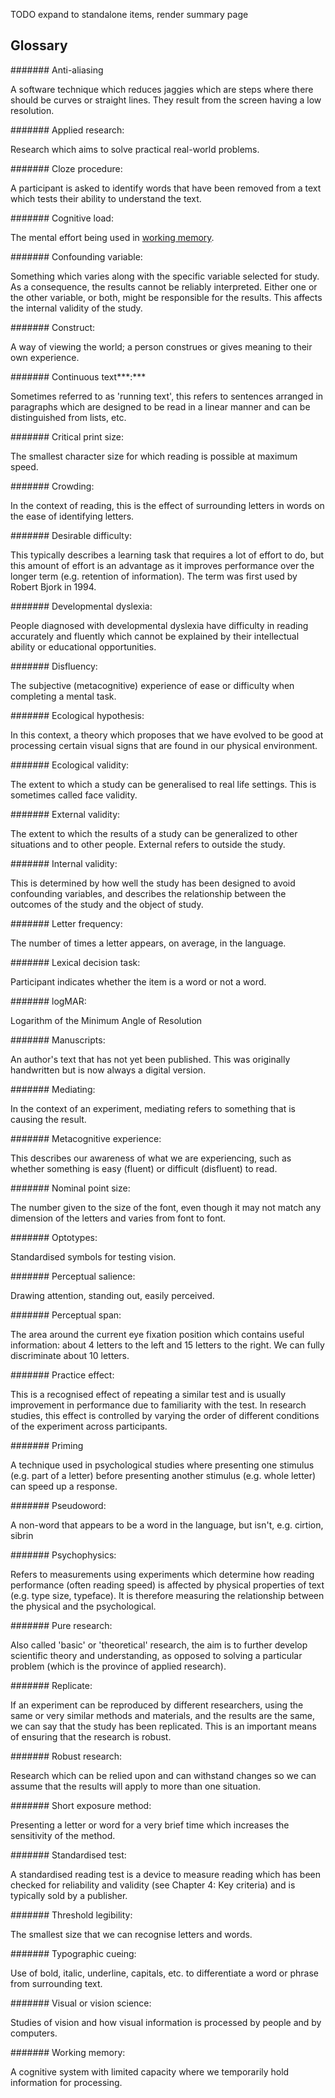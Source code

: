 TODO expand to standalone items, render summary page

## Glossary

####### Anti-aliasing

A software technique which reduces jaggies which are steps where there
should be curves or straight lines. They result from the screen having a
low resolution.

####### Applied research: 

Research which aims to solve practical real-world problems.

####### Cloze procedure:

A participant is asked to identify words that have been removed from a
text which tests their ability to understand the text.

####### Cognitive load:

The mental effort being used in [working memory](#working-memory). 

####### Confounding variable:

Something which varies along with the specific variable selected for
study. As a consequence, the results cannot be reliably interpreted.
Either one or the other variable, or both, might be responsible for the
results. This affects the internal validity of the study.

####### Construct:

A way of viewing the world; a person construes or gives meaning to their
own experience.

####### Continuous text***:*** 

Sometimes referred to as 'running text', this refers to sentences
arranged in paragraphs which are designed to be read in a linear manner
and can be distinguished from lists, etc.

####### Critical print size: 

The smallest character size for which reading is possible at maximum
speed.

####### Crowding:

In the context of reading, this is the effect of surrounding letters in
words on the ease of identifying letters.

####### Desirable difficulty:

This typically describes a learning task that requires a lot of effort
to do, but this amount of effort is an advantage as it improves
performance over the longer term (e.g. retention of information). The
term was first used by Robert Bjork in 1994.

####### Developmental dyslexia: 

People diagnosed with developmental dyslexia have difficulty in reading
accurately and fluently which cannot be explained by their intellectual
ability or educational opportunities.

####### Disfluency:

The subjective (metacognitive) experience of ease or difficulty when
completing a mental task.

####### Ecological hypothesis:

In this context, a theory which proposes that we have evolved to be good
at processing certain visual signs that are found in our physical
environment.

####### Ecological validity:

The extent to which a study can be generalised to real life settings.
This is sometimes called face validity.

####### External validity:

The extent to which the results of a study can be generalized to other
situations and to other people. External refers to outside the study.

####### Internal validity: 

This is determined by how well the study has been designed to avoid
confounding variables, and describes the relationship between the
outcomes of the study and the object of study.

####### Letter frequency:

The number of times a letter appears, on average, in the language.

####### Lexical decision task:

Participant indicates whether the item is a word or not a word.

####### logMAR:

Logarithm of the Minimum Angle of Resolution

####### Manuscripts:

An author's text that has not yet been published. This was originally
handwritten but is now always a digital version.

####### Mediating: 

In the context of an experiment, mediating refers to something that is
causing the result.

####### Metacognitive experience:

This describes our awareness of what we are experiencing, such as
whether something is easy (fluent) or difficult (disfluent) to read.

####### Nominal point size:

The number given to the size of the font, even though it may not match
any dimension of the letters and varies from font to font.

####### Optotypes:

Standardised symbols for testing vision.

####### Perceptual salience:

Drawing attention, standing out, easily perceived.

####### Perceptual span:

The area around the current eye fixation position which contains useful
information: about 4 letters to the left and 15 letters to the right. We
can fully discriminate about 10 letters.

####### Practice effect:

This is a recognised effect of repeating a similar test and is usually
improvement in performance due to familiarity with the test. In research
studies, this effect is controlled by varying the order of different
conditions of the experiment across participants.

####### Priming

A technique used in psychological studies where presenting one stimulus
(e.g. part of a letter) before presenting another stimulus (e.g. whole
letter) can speed up a response.

####### Pseudoword:

A non-word that appears to be a word in the language, but isn't, e.g.
cirtion, sibrin

####### Psychophysics:

Refers to measurements using experiments which determine how reading
performance (often reading speed) is affected by physical properties of
text (e.g. type size, typeface). It is therefore measuring the
relationship between the physical and the psychological.

####### Pure research:

Also called 'basic' or 'theoretical' research, the aim is to further
develop scientific theory and understanding, as opposed to solving a
particular problem (which is the province of applied research).

####### Replicate:

If an experiment can be reproduced by different researchers, using the
same or very similar methods and materials, and the results are the
same, we can say that the study has been replicated. This is an
important means of ensuring that the research is robust.

####### Robust research:

Research which can be relied upon and can withstand changes so we can
assume that the results will apply to more than one situation.

####### Short exposure method:

Presenting a letter or word for a very brief time which increases the
sensitivity of the method.

####### Standardised test:

A standardised reading test is a device to measure reading which has
been checked for reliability and validity (see Chapter 4: Key criteria)
and is typically sold by a publisher.

####### Threshold legibility:

The smallest size that we can recognise letters and words.

####### Typographic cueing:

Use of bold, italic, underline, capitals, etc. to differentiate a word
or phrase from surrounding text.

####### Visual or vision science:

Studies of vision and how visual information is processed by people and
by computers.

####### Working memory:

A cognitive system with limited capacity where we temporarily hold
information for processing.
